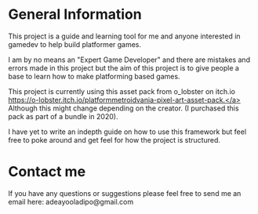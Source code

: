 # General Information

This project is a guide and learning tool for me and anyone interested in gamedev to help build platformer games.

I am by no means an "Expert Game Developer" and there are mistakes and errors made in this project but the aim of this project is to give people a base to learn 
how to make platforming based games.

This project is currently using this asset pack from o_lobster on itch.io <a>https://o-lobster.itch.io/platformmetroidvania-pixel-art-asset-pack.</a>
Although this might change depending on the creator. (I purchased this pack as part of a bundle in 2020).

I have yet to write an indepth guide on how to use this framework but feel free to poke around and get feel for how the project is structured.



<h1>Contact me </h1>
If you have any questions or suggestions please feel free to send me an email here: adeayooladipo@gmail.com
